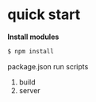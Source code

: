 quick start
===========

**Install modules**
```sh
$ npm install
```
package.json run scripts 
1. build
2. server
